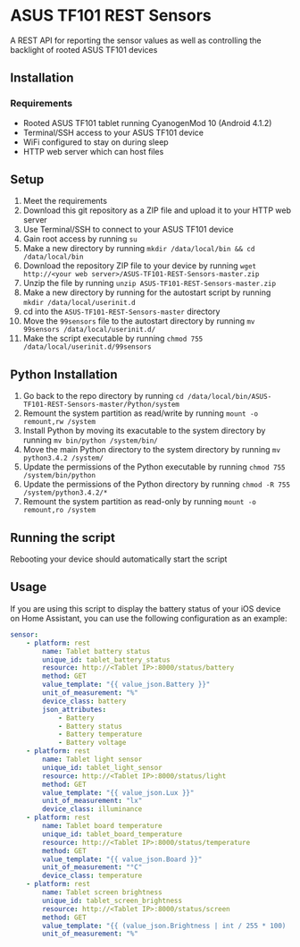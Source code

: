 # ASUS TF101 REST Sensors
A REST API for reporting the sensor values as well as controlling the backlight of rooted ASUS TF101 devices

## Installation

### Requirements
- Rooted ASUS TF101 tablet running CyanogenMod 10 (Android 4.1.2)
- Terminal/SSH access to your ASUS TF101 device
- WiFi configured to stay on during sleep
- HTTP web server which can host files

## Setup
1. Meet the requirements
2. Download this git repository as a ZIP file and upload it to your HTTP web server
3. Use Terminal/SSH to connect to your ASUS TF101 device
4. Gain root access by running `su`
5. Make a new directory by running `mkdir /data/local/bin && cd /data/local/bin`
6. Download the repository ZIP file to your device by running `wget http://<your web server>/ASUS-TF101-REST-Sensors-master.zip`
7. Unzip the file by running `unzip ASUS-TF101-REST-Sensors-master.zip`
8. Make a new directory by running for the autostart script by running `mkdir /data/local/userinit.d`
9. cd into the `ASUS-TF101-REST-Sensors-master` directory
10. Move the `99sensors` file to the autostart directory by running `mv 99sensors /data/local/userinit.d/`
11. Make the script executable by running `chmod 755 /data/local/userinit.d/99sensors`

## Python Installation
1. Go back to the repo directory by running `cd /data/local/bin/ASUS-TF101-REST-Sensors-master/Python/system`
2. Remount the system partition as read/write by running `mount -o remount,rw /system`
3. Install Python by moving its exacutable to the system directory by running `mv bin/python /system/bin/`
4. Move the main Python directory to the system directory by running `mv python3.4.2 /system/`
5. Update the permissions of the Python executable by running `chmod 755 /system/bin/python`
6. Update the permissions of the Python directory by running `chmod -R 755 /system/python3.4.2/*`
7. Remount the system partition as read-only by running `mount -o remount,ro /system`

## Running the script
Rebooting your device should automatically start the script

## Usage
If you are using this script to display the battery status of your iOS device on Home Assistant, you can use the following configuration as an example:

```yaml
sensor:
    - platform: rest
        name: Tablet battery status
        unique_id: tablet_battery_status
        resource: http://<Tablet IP>:8000/status/battery
        method: GET
        value_template: "{{ value_json.Battery }}"
        unit_of_measurement: "%"
        device_class: battery
        json_attributes:
            - Battery
            - Battery status
            - Battery temperature
            - Battery voltage
    - platform: rest
        name: Tablet light sensor
        unique_id: tablet_light_sensor
        resource: http://<Tablet IP>:8000/status/light
        method: GET
        value_template: "{{ value_json.Lux }}"
        unit_of_measurement: "lx"
        device_class: illuminance
    - platform: rest
        name: Tablet board temperature
        unique_id: tablet_board_temperature
        resource: http://<Tablet IP>:8000/status/temperature
        method: GET
        value_template: "{{ value_json.Board }}"
        unit_of_measurement: "°C"
        device_class: temperature
    - platform: rest
        name: Tablet screen brightness
        unique_id: tablet_screen_brightness
        resource: http://<Tablet IP>:8000/status/screen
        method: GET
        value_template: "{{ (value_json.Brightness | int / 255 * 100) | round(0) }}"
        unit_of_measurement: "%"
```